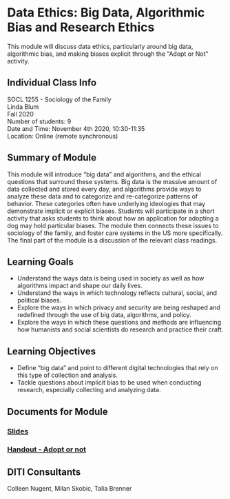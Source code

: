 # Data Ethics: Big Data, Algorithmic Bias and Research Ethics

This module will discuss data ethics, particularly around big data, algorithmic bias, and making biases explicit through the “Adopt or Not” activity.

## Individual Class Info
SOCL 1255 - Sociology of the Family
<br>
Linda Blum
<br>
Fall 2020
<br>
Number of students: 9
<br>
Date and Time: November 4th 2020, 10:30-11:35
<br>
Location: Online (remote synchronous)
 <br>

## Summary of Module
This module will introduce “big data” and algorithms, and the ethical questions that surround these systems. Big data is the massive amount of data collected and stored every day, and algorithms provide ways to analyze these data and to categorize and re-categorize patterns of behavior. These categories often have underlying ideologies that may demonstrate implicit or explicit biases. Students will participate in a short activity that asks students to think about how an application for adopting a dog may hold particular biases. The module then connects these issues to sociology of the family, and foster care systems in the US more specifically. The final part of the module is a discussion of the relevant class readings.

## Learning Goals
* Understand the ways data is being used in society as well as how algorithms impact and shape our daily lives.
* Understand the ways in which technology reflects cultural, social, and political biases.
* Explore the ways in which privacy and security are being reshaped and redefined through the use of big data, algorithms, and policy.
* Explore the ways in which these questions and methods are influencing how humanists and social scientists do research and practice their craft.

## Learning Objectives
* Define “big data” and point to different digital technologies that rely on this type of collection and analysis.
* Tackle questions about implicit bias to be used when conducting research, especially collecting and analyzing data.

## Documents for Module

### [Slides](https://github.com/NULabNortheastern/digitalassignmentshowcase/blob/master/data_ethics/soc_of_family-fall2020-blum/data%20ethics/Slides.pdf)

### [Handout - Adopt or not](https://github.com/NULabNortheastern/digitalassignmentshowcase/blob/master/data_ethics/soc_of_family-fall2020-blum/data%20ethics/Adopt%20or%20Not%20Handout.pdf)

## DITI Consultants
Colleen Nugent, Milan Skobic, Talia Brenner
